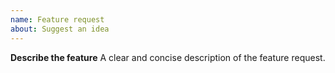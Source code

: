 ```yaml
---
name: Feature request
about: Suggest an idea
---
```


**Describe the feature**
A clear and concise description of the feature request.
